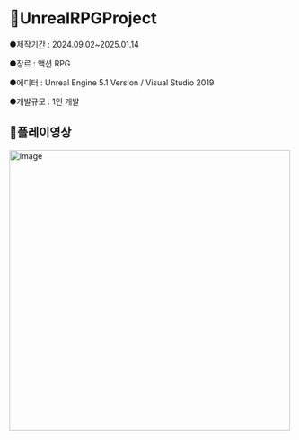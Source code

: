 # 📌UnrealRPGProject
●제작기간 : 2024.09.02~2025.01.14


●장르  : 액션 RPG


●에디터 : Unreal Engine 5.1 Version / Visual Studio 2019


●개발규모 : 1인 개발



## 🧲플레이영상
<a href="https://youtu.be/TKemipIPMsI" target="_blank">
    <img src="https://github.com/user-attachments/assets/1ecc3288-b1d2-455a-9fae-1d85ef38d9ba" alt="Image" width="500">
</a>

